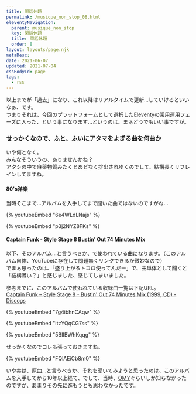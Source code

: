 ```yaml
---
title: 閑話休題
permalink: /musique_non_stop_08.html
eleventyNavigation:
  parent: musique_non_stop
  key: 閑話休題
  title: 閑話休題
  order: 8
layout: layouts/page.njk
metaDesc:
date: 2021-06-07
updated: 2021-07-04
cssBodyId: page
tags:
  - rss
---
```


以上までが「過去」になり、これ以降はリアルタイムで更新…していけるといいなぁ、です。  
つまりそれは、今回のプラットフォームとして選択した[Eleventy](https://www.11ty.dev/)の常用運用フェーズに入った、という事になります…というのは、まぁどうでもいい事ですが。


### せっかくなので、ふと、ふいにアタマをよぎる曲を何曲か

いや何となく。  
みんなそういうの、ありませんかね？  
アタシの中で麻薬物質みたくとめどなく排出されゆくのでして、結構長くリフレインしてますね。


#### 80's洋楽

当時そこまで…アルバムを入手してまで聞いた曲ではないのですがね…

{% youtubeEmbed "6e4WLdLNajs" %}

{% youtubeEmbed "p3j2NYZ8FKs" %}


#### Captain Funk - Style Stage 8 Bustin' Out 74 Minutes Mix

以下、そのアルバム…と言うべきか、で使われている曲になります。（このアルバム自体、YouTubeに存在して問題無くリンクできるか微妙なので）  
でまぁ思ったのは、「盛り上がるトコロ使ってんだー」で、曲単体として聞くと「結構薄い？」と感じました、感じてしまいました。

参考までに、このアルバムで使われている収録曲一覧は下記URL。  
[Captain Funk – Style Stage 8 - Bustin' Out 74 Minutes Mix (1999, CD) - Discogs](https://www.discogs.com/ja/Captain-Funk-Style-Stage-8-Bustin-Out-74-Minutes-Mix/release/751740)


{% youtubeEmbed "7g4ibhnCAqw" %}

{% youtubeEmbed "ItzYQqCG7ss" %}

{% youtubeEmbed "5BIIBWhKqqg" %}

せっかくなのでコレも張っておきますね。

{% youtubeEmbed "FQlAEiCb8m0" %}

いや実は、原曲…と言うべきか、それを聞いてみようと思ったのは、このアルバムを入手してから10年以上経て、でして、当時、[OMY](https://ja.wikipedia.org/wiki/%E3%82%AA%E3%83%AA%E3%82%A8%E3%83%B3%E3%82%BF%E3%83%AB%E3%83%BB%E3%83%9E%E3%82%B0%E3%83%8D%E3%83%81%E3%83%83%E3%82%AF%E3%83%BB%E3%82%A4%E3%82%A8%E3%83%AD%E3%83%BC)ぐらいしか知らなかったのですが、あまりその先に進もうとも思わなかったです。
